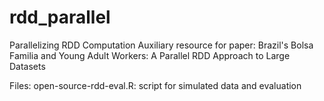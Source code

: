 # rdd_parallel
Parallelizing RDD Computation
Auxiliary resource for paper:
Brazil's Bolsa Familia and Young Adult Workers: A Parallel RDD Approach to Large Datasets

Files:
open-source-rdd-eval.R: script for simulated data and evaluation 
